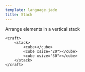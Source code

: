 ```yaml
---
template: language.jade
title: Stack
---
```


Arrange elements in a vertical stack

```craftml
<craft>
    <stack>
        <cube></cube>
        <cube xsize="20"></cube>
        <cube xsize="30"></cube>
    </stack>
</craft>
```
